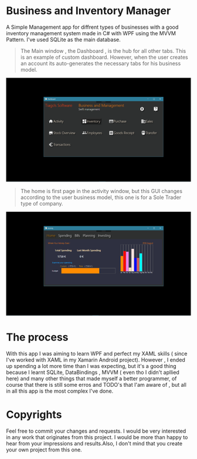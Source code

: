 # Business and Inventory Manager
A Simple Management app for diffrent types of businesses with a good inventory management system made in C# with WPF using the MVVM Pattern.
I've used SQLite as the main database.


> The Main window , the Dashboard , is the hub for all other tabs. This is an example of custom dashboard. However, when the user
creates an account its auto-generates the necessary tabs for his business model. 

![Dashboard](https://github.com/sikozonpc/Business-And-Inventory-Manager/blob/master/Screenshots/Dashboard.png)

> The home is first page in the activity window, but this GUI changes according to the user business model, this one is for a Sole Trader type of company.

![Home](https://github.com/sikozonpc/Business-And-Inventory-Manager/blob/master/Screenshots/Home.png)


# The process
With this app I was aiming to learn WPF and perfect my XAML skills ( since I've worked with XAML in my Xamarin Android project). However , I ended up spending a lot more time than I was expecting, but it's a good thing because I learnt SQLite, DataBindings , MVVM ( even tho I didn't apllied here) and many other things that made myself a better programmer, of course that there is still some erros and TODO's that I'am aware of , but all in all this app is the most complex I've done.

# Copyrights 
Feel free to commit your changes and requests. I would be very interested in any work that originates from this project. I would be more than happy to hear from your impressions and results.Also,  I don't mind that you create your own project from this one.
